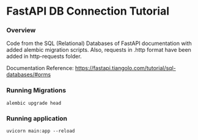 # FastAPI DB Connection Tutorial

### Overview
Code from the SQL (Relational) Databases of 
FastAPI documentation with added alembic migration scripts.
Also, requests in .http format have been added in http-requests folder.  
  
Documentation Reference: 
https://fastapi.tiangolo.com/tutorial/sql-databases/#orms

### Running Migrations
```
alembic upgrade head
```

### Running application
```
uvicorn main:app --reload
```
